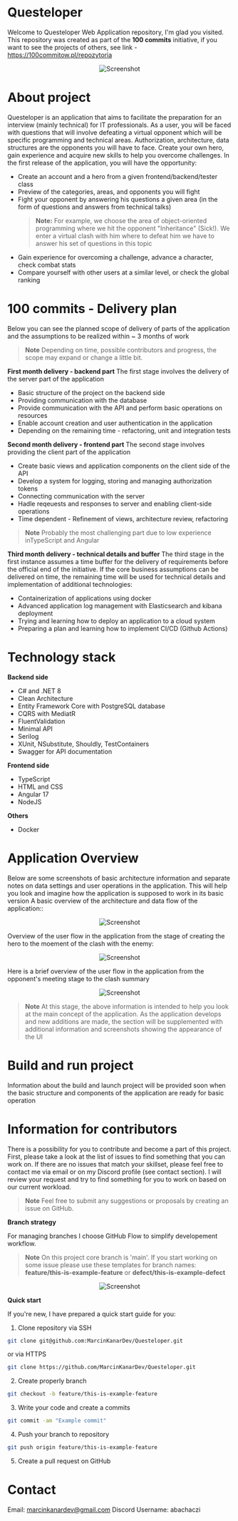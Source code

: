 # Questeloper

Welcome to Questeloper Web Application repository, I'm glad you visited. This repository was created as part of the **100 commits** initiative, if you want to see the projects of others, see link - https://100commitow.pl/repozytoria

<p align="center">
  <a >
    <img src="./assets/logo.png"
         alt="Screenshot">
  </a>
</p>

# About project

Questeloper is an application that aims to facilitate the preparation for an interview (mainly technical) for IT professionals. As a user, you will be faced with questions that will involve defeating a virtual opponent which will be specific programming and technical areas. Authorization, architecture, data structures are the opponents you will have to face. Create your own hero, gain experience and acquire new skills to help you overcome challenges. In the first release of the application, you will have the opportunity: 
- Create an account and a hero from a given frontend/backend/tester class
- Preview of the categories, areas, and opponents you will fight
-  Fight your opponent by answering his questions a given area (in the form of questions and answers from technical talks)
	 > **Note:** For example, we choose the area of object-oriented programming where we hit the opponent "Inheritance" (Sick!). We enter a virtual clash with him where to defeat him we have to answer his set of questions in this topic 
- Gain experience for overcoming a challenge, advance a character, check combat stats
- Compare yourself with other users at a similar level, or check the global ranking

# 100 commits - Delivery plan 
Below you can see the planned scope of delivery of parts of the application and the assumptions to be realized within ~ 3 months of work
> **Note** Depending on time, possible contributors and progress, the scope may expand or change a little bit. 

**First month delivery - backend part**
The first stage involves the delivery of the server part of the application
- Basic structure of the project on the backend side
- Providing communication with the database
- Provide communication with the API and perform basic operations on resources
- Enable account creation and user authentication in the application 
- Depending on the remaining time - refactoring, unit and integration tests

**Second month delivery - frontend part**
The second stage involves providing the client part of the application
- Create basic views and application components on the client side of the API
- Develop a system for logging, storing and managing authorization tokens
- Connecting communication with the server
- Hadle reqeuests and responses to server and enabling client-side operations
- Time dependent - Refinement of views, architecture review, refactoring
> **Note** Probably the most challenging part due to low experience inTypeScript and Angular

**Third month delivery - technical details and buffer**
The third stage in the first instance assumes a time buffer for the delivery of requirements before the official end of the initiative. If the core business assumptions can be delivered on time, the remaining time will be used for technical details and implementation of additional technologies:
- Containerization of applications using docker
- Advanced application log management with Elasticsearch and kibana deployment
- Trying and learning how to deploy an application to a cloud system
- Preparing a plan and learning how to implement CI/CD (Github Actions)

# Technology stack

**Backend side**
- C# and .NET 8
- Clean Architecture
- Entity Framework Core with PostgreSQL database
- CQRS with MediatR
- FluentValidation
- Minimal API
- Serilog
- XUnit, NSubstitute, Shouldly, TestContainers
- Swagger for API documentation

**Frontend side**
- TypeScript
- HTML and CSS
- Angular 17
- NodeJS

**Others**
- Docker

# Application Overview
Below are some screenshots of basic architecture information and separate notes on data settings and user operations in the application. This will help you look and imagine how the application is supposed to work in its basic version
A basic overview of the architecture and data flow of the application::

<p align="center">
  <a >
    <img src="./assets/app_overview.jpg"
         alt="Screenshot">
  </a>
</p>

Overview of the user flow in the application from the stage of creating the hero to the moement of the clash with the enemy:

<p align="center">
  <a >
    <img src="./assets/stage_one_flow.png"
         alt="Screenshot">
  </a>
</p>

Here is a brief overview of the user flow in the application from the opponent's meeting stage to the clash summary

<p align="center">
  <a >
    <img src="./assets/stage_two_flow.png"
         alt="Screenshot">
  </a>
</p>

> **Note** At this stage, the above information is intended to help you look at the main concept of the application. As the application develops and new additions are made, the section will be supplemented with additional information and screenshots showing the appearance of the UI

# Build and run project
Information about the build and launch project will be provided soon when the basic structure and components of the application are ready for basic operation

# Information for contributors
There is a possibility for you to contribute and become a part of this project. First, please take a look at the list of issues to find something that you can work on. If there are no issues that match your skillset, please feel free to contact me via email or on my Discord profile (see contact section). I will review your request and try to find something for you to work on based on our current workload.

> **Note** Feel free to submit any suggestions or proposals by creating an issue on GitHub.

**Branch strategy**

For managing branches I choose GitHub Flow to simplify developement workflow.

> **Note** On this project core branch is 'main'. If you start working on some issue please use these templates for branch names: <br> **feature/this-is-example-feature** or **defect/this-is-example-defect**

<p align="center">
  <a >
    <img src="./assets/GitFlow.png"
         alt="Screenshot">
  </a>
</p>

**Quick start**

If you're new, I have prepared a quick start guide for you:

1. Clone repository via SSH
```sh
git clone git@github.com:MarcinKanarDev/Questeloper.git
```
or via HTTPS
```sh
git clone https://github.com/MarcinKanarDev/Questeloper.git
```
2. Create properly branch

```sh
git checkout -b feature/this-is-example-feature
```
3. Write your code and create a commits

```sh
git commit -am "Example commit"
```
4. Push your branch to repository

```sh
git push origin feature/this-is-example-feature
```
5. Create a pull request on GitHub

# Contact
Email: marcinkanardev@gmail.com
Discord Username: abachaczi